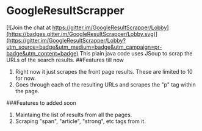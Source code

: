 # GoogleResultScrapper

[![Join the chat at https://gitter.im/GoogleResultScrapper/Lobby](https://badges.gitter.im/GoogleResultScrapper/Lobby.svg)](https://gitter.im/GoogleResultScrapper/Lobby?utm_source=badge&utm_medium=badge&utm_campaign=pr-badge&utm_content=badge)
This plain java code uses JSoup to scrap the URLs of the search results.
##Features till now
1. Right now it just scrapes the front page results. These are limited to 10 for now.
2. Goes through each of the resulting URLs and scrapes the "p" tag within the page.

###Features to added soon
1. Maintaing the list of results from all the pages.
2. Scraping "span", "article", "strong", etc tags from it.
